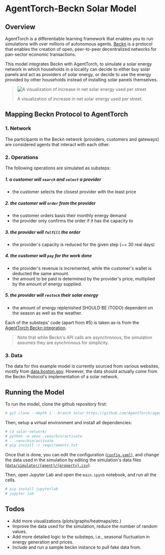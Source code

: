 # AgentTorch-Beckn Solar Model

## Overview

AgentTorch is a differentiable learning framework that enables you to run simulations with
over millions of autonomous agents. [Beckn](https://becknprotocol.io) is a protocol that
enables the creation of open, peer-to-peer decentralized networks for pan-sector economic
transactions.

This model integrates Beckn with AgentTorch, to simulate a solar energy network in which
households in a locality can decide to either buy solar panels and act as providers of
solar energy, or decide to use the energy provided by other households instead of
installing solar panels themselves.

> ![A visualization of increase in net solar energy used per street](./visualization.gif)
>
> A visualization of increase in net solar energy used per street.

## Mapping Beckn Protocol to AgentTorch

### 1. Network

The participants in the Beckn network (providers, customers and gateways) are considered
agents that interact with each other.

### 2. Operations

The following operations are simulated as substeps:

##### 1. a customer will `search` and `select` a provider

- the customer selects the closest provider with the least price

##### 2. the customer will `order` from the provider

- the customer orders basis their monthly energy demand
- the provider only confirms the order if it has the capacity to

##### 3. the provider will `fulfill` the order

- the provider's capacity is reduced for the given step (~= 30 real days)

##### 4. the customer will `pay` for the work done

- the provider's revenue is incremented, while the customer's wallet is deducted the same
  amount.
- the amount to be paid is determined by the provider's price, multiplied by the amount of
  energy supplied.

##### 5. the provider will `restock` their solar energy

- the amount of energy replenished SHOULD BE (TODO) dependent on the season as well as the
  weather.

Each of the substeps' code (apart from #5) is taken as-is from the
[AgentTorch Beckn integration](https://github.com/AgentTorch/agent-torch-beckn).

> Note that while Beckn's API calls are asynchronous, the simulation assumes they are
> synchronous for simplicity.

### 3. Data

The data for this example model is currently sourced from various websites, mostly from
[data.boston.gov](http://data.boston.gov/). However, the data should actually come from
the Beckn Protocol's implementation of a solar network.

## Running the Model

To run the model, clone the github repository first:

```python
# git clone --depth 1 --branch solar https://github.com/AgentTorch/agent-torch-beckn solar-netowkr
```

Then, setup a virtual environment and install all dependencies:

```python
# cd solar-network/
# python -m venv .venv/bin/activate
# . .venv/bin/activate
# pip install -r requirements.txt
```

Once that is done, you can edit the configuration ([`config.yaml`](../config.yaml)), and
change the data used in the simulation by editing the simulation's data files
([`data/simulator/{agent}/{property}.csv`](../data/simulator/)).

Then, open Jupyter Lab and open the `main.ipynb` notebook, and run all the cells.

```python
# pip install jupyterlab
# jupyter lab
```

## Todos

- Add more visualizations (plots/graphs/heatmaps/etc.)
- Improve the data used for the simulation, reduce the number of random values.
- Add more detailed logic to the substeps, i.e., seasonal fluctuation in energy generation
  and prices.
- Include and run a sample beckn instance to pull fake data from.
